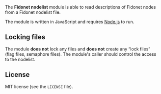 The **Fidonet nodelist** module is able to read descriptions of Fidonet nodes from a Fidonet nodelist file.

The module is written in JavaScript and requires [Node.js](http://nodejs.org/) to run.

## Locking files

The module **does not** lock any files and **does not** create any “lock files” (flag files, semaphore files). The module's caller should control the access to the nodelist.

## License

MIT license (see the `LICENSE` file).